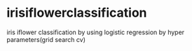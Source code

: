 # irisiflowerclassification
iris iflower classification by using logistic regression by hyper parameters(grid search cv)
